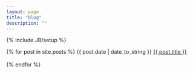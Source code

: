 ```yaml
---
layout: page
title: "Blog"
description: ""
---
```

{% include JB/setup %}
<div style="font-size:14px">
{% for post in site.posts %}
    {{ post.date | date_to_string }} <a href="www.rebornix.com{{ site.baseurl }}{{ post.url }}">{{ post.title }}</a><br><br>
{% endfor %}
</div>
